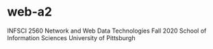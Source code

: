 # web-a2

INFSCI 2560 Network and Web Data Technologies
Fall 2020
School of Information Sciences
University of Pittsburgh
